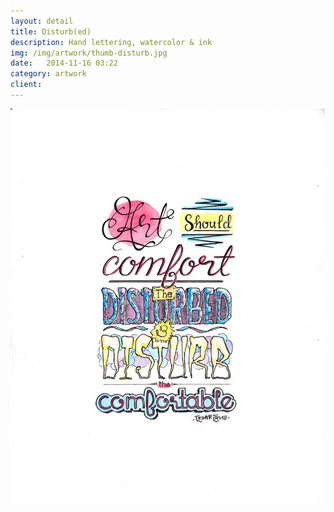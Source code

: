 ```yaml
---
layout: detail
title: Disturb(ed)
description: Hand lettering, watercolor & ink
img: /img/artwork/thumb-disturb.jpg
date:   2014-11-16 03:22
category: artwork
client:
---
```

![Disturb(ed)](/img/artwork/Disturb(ed)-1200w.jpg)